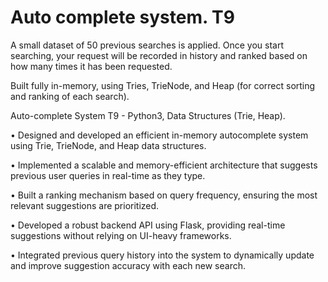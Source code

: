 # Auto complete system. T9

A small dataset of 50 previous searches is applied. Once you start searching, your request will be recorded in history and ranked based on how many times it has been requested.

Built fully in-memory, using Tries, TrieNode, and Heap (for correct sorting and ranking of each search).

Auto-complete System T9 - Python3, Data Structures (Trie, Heap).

• Designed and developed an efficient in-memory autocomplete system using Trie, TrieNode, and Heap data structures.

• Implemented a scalable and memory-efficient architecture that suggests previous user queries in real-time as they type.

• Built a ranking mechanism based on query frequency, ensuring the most relevant suggestions are prioritized.

• Developed a robust backend API using Flask, providing real-time suggestions without relying on UI-heavy frameworks.

• Integrated previous query history into the system to dynamically update and improve suggestion accuracy with each new search.
